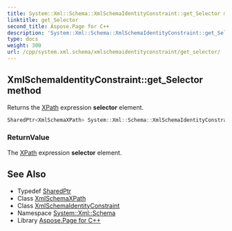 ```yaml
---
title: System::Xml::Schema::XmlSchemaIdentityConstraint::get_Selector method
linktitle: get_Selector
second_title: Aspose.Page for C++
description: 'System::Xml::Schema::XmlSchemaIdentityConstraint::get_Selector method. Returns the XPath expression selector element in C++.'
type: docs
weight: 300
url: /cpp/system.xml.schema/xmlschemaidentityconstraint/get_selector/
---
```

## XmlSchemaIdentityConstraint::get_Selector method


Returns the [XPath](../../../system.xml.xpath/) expression **selector** element.

```cpp
SharedPtr<XmlSchemaXPath> System::Xml::Schema::XmlSchemaIdentityConstraint::get_Selector()
```


### ReturnValue

The [XPath](../../../system.xml.xpath/) expression **selector** element.

## See Also

* Typedef [SharedPtr](../../../system/sharedptr/)
* Class [XmlSchemaXPath](../../xmlschemaxpath/)
* Class [XmlSchemaIdentityConstraint](../)
* Namespace [System::Xml::Schema](../../)
* Library [Aspose.Page for C++](../../../)
